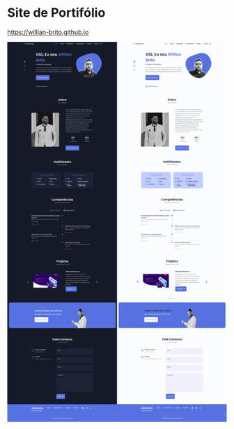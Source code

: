 # Site de Portifólio

https://willian-brito.github.io


<img src="https://github.com/Willian-Brito/willian-brito.github.io/blob/main/assets/img/portifolio.png" alt="Portifolio" />
